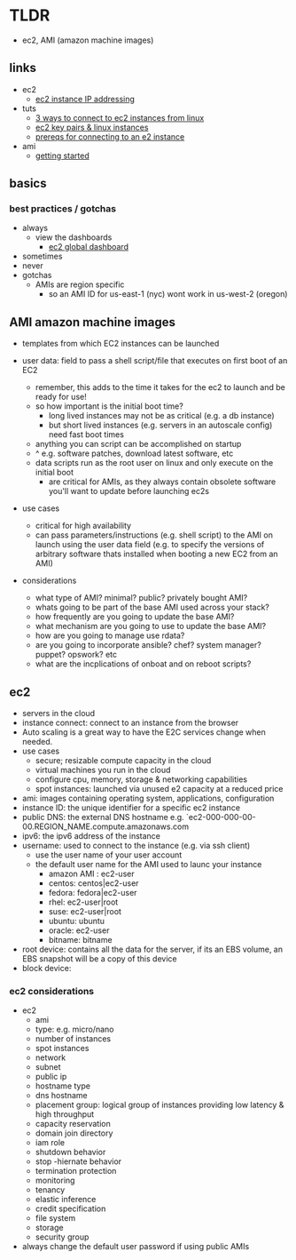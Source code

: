 # TLDR

- ec2, AMI (amazon machine images)

## links

- ec2
  - [ec2 instance IP addressing](https://docs.aws.amazon.com/AWSEC2/latest/UserGuide/using-instance-addressing.html)
- tuts
  - [3 ways to connect to ec2 instances from linux](https://docs.aws.amazon.com/AWSEC2/latest/UserGuide/AccessingInstances.html)
  - [ec2 key pairs & linux instances](https://docs.aws.amazon.com/AWSEC2/latest/UserGuide/ec2-key-pairs.html)
  - [prereqs for connecting to an e2 instance](https://docs.aws.amazon.com/AWSEC2/latest/UserGuide/connection-prereqs.html)
- ami
  - [getting started](https://docs.aws.amazon.com/AWSEC2/latest/UserGuide/finding-an-ami.html#finding-quick-start-ami)

## basics

### best practices / gotchas

- always
  - view the dashboards
    - [ec2 global dashboard](https://console.aws.amazon.com/ec2globalview/home)
- sometimes
- never
- gotchas
  - AMIs are region specific
    - so an AMI ID for us-east-1 (nyc) wont work in us-west-2 (oregon)

## AMI amazon machine images

- templates from which EC2 instances can be launched

- user data: field to pass a shell script/file that executes on first boot of an EC2

  - remember, this adds to the time it takes for the ec2 to launch and be ready for use!
  - so how important is the initial boot time?
    - long lived instances may not be as critical (e.g. a db instance)
    - but short lived instances (e.g. servers in an autoscale config) need fast boot times
  - anything you can script can be accomplished on startup
  - ^ e.g. software patches, download latest software, etc
  - data scripts run as the root user on linux and only execute on the initial boot
    - are critical for AMIs, as they always contain obsolete software you'll want to update before launching ec2s

- use cases
  - critical for high availability
  - can pass parameters/instructions (e.g. shell script) to the AMI on launch using the user data field (e.g. to specify the versions of arbitrary software thats installed when booting a new EC2 from an AMI)
- considerations
  - what type of AMI? minimal? public? privately bought AMI?
  - whats going to be part of the base AMI used across your stack?
  - how frequently are you going to update the base AMI?
  - what mechanism are you going to use to update the base AMI?
  - how are you going to manage use rdata?
  - are you going to incorporate ansible? chef? system manager? puppet? opswork? etc
  - what are the incplications of onboat and on reboot scripts?

## ec2

- servers in the cloud
- instance connect: connect to an instance from the browser
- Auto scaling is a great way to have the E2C services change when needed.
- use cases
  - secure; resizable compute capacity in the cloud
  - virtual machines you run in the cloud
  - configure cpu, memory, storage & networking capabilities
  - spot instances: launched via unused e2 capacity at a reduced price
- ami: images containing operating system, applications, configuration
- instance ID: the unique identifier for a specific ec2 instance
- public DNS: the external DNS hostname e.g. `ec2-000-000-00-00.REGION_NAME.compute.amazonaws.com
- ipv6: the ipv6 address of the instance
- username: used to connect to the instance (e.g. via ssh client)
  - use the user name of your user account
  - the default user name for the AMI used to launc your instance
    - amazon AMI : ec2-user
    - centos: centos|ec2-user
    - fedora: fedora|ec2-user
    - rhel: ec2-user|root
    - suse: ec2-user|root
    - ubuntu: ubuntu
    - oracle: ec2-user
    - bitname: bitname
- root device: contains all the data for the server, if its an EBS volume, an EBS snapshot will be a copy of this device
- block device:

### ec2 considerations

- ec2
  - ami
  - type: e.g. micro/nano
  - number of instances
  - spot instances
  - network
  - subnet
  - public ip
  - hostname type
  - dns hostname
  - placement group: logical group of instances providing low latency & high throughput
  - capacity reservation
  - domain join directory
  - iam role
  - shutdown behavior
  - stop -hiernate behavior
  - termination protection
  - monitoring
  - tenancy
  - elastic inference
  - credit specification
  - file system
  - storage
  - security group
- always change the default user password if using public AMIs
